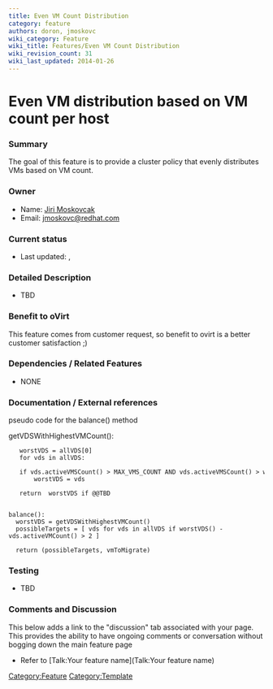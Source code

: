 ```yaml
---
title: Even VM Count Distribution
category: feature
authors: doron, jmoskovc
wiki_category: Feature
wiki_title: Features/Even VM Count Distribution
wiki_revision_count: 31
wiki_last_updated: 2014-01-26
---
```


# Even VM distribution based on VM count per host

### Summary

The goal of this feature is to provide a cluster policy that evenly distributes VMs based on VM count.

### Owner

*   Name: [ Jiri Moskovcak](User:jmoskovc)
*   Email: <jmoskovc@redhat.com>

### Current status

*   Last updated: ,

### Detailed Description

* TBD

### Benefit to oVirt

This feature comes from customer request, so benefit to ovirt is a better customer satisfaction ;)

### Dependencies / Related Features

* NONE

### Documentation / External references

pseudo code for the balance() method

getVDSWithHighestVMCount():

       worstVDS = allVDS[0]
       for vds in allVDS:
         if vds.activeVMSCount() > MAX_VMS_COUNT AND vds.activeVMSCount() > worstVDS.activeVMSCount():
           worstVDS = vds

       return  worstVDS if @@TBD
       

    balance():
      worstVDS = getVDSWithHighestVMCount()
      possibleTargets = [ vds for vds in allVDS if worstVDS() - vds.activeVMCount() > 2 ]

      return (possibleTargets, vmToMigrate)

### Testing

* TBD

### Comments and Discussion

This below adds a link to the "discussion" tab associated with your page. This provides the ability to have ongoing comments or conversation without bogging down the main feature page

*   Refer to [Talk:Your feature name](Talk:Your feature name)

<Category:Feature> <Category:Template>
